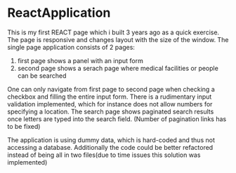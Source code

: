 # ReactApplication

This is my first REACT page which i built 3 years ago as a quick exercise. The page is responsive and changes layout with the size of the window. The single page application consists of 2 pages:

1) first page shows a panel with an input form
2) second page shows a serach page where medical facilities or people can be searched


One can only navigate from first page to second page when checking a checkbox and filling the entire input form. There is a rudimentary input validation implemented, which for instance does not allow numbers for specifying a location.
The search page shows paginated search results once letters are typed into the search field. (Number of pagination links has to be fixed)

The application is using dummy data, which is hard-coded and thus not accessing a database.
Additionally the code could be better refactored instead of being all in two files(due to time issues this solution was implemented)
